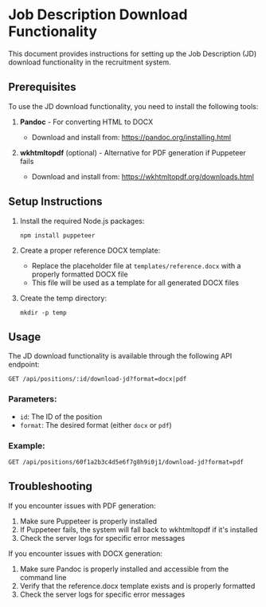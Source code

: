 # Job Description Download Functionality

This document provides instructions for setting up the Job Description (JD) download functionality in the recruitment system.

## Prerequisites

To use the JD download functionality, you need to install the following tools:

1. **Pandoc** - For converting HTML to DOCX
   - Download and install from: https://pandoc.org/installing.html

2. **wkhtmltopdf** (optional) - Alternative for PDF generation if Puppeteer fails
   - Download and install from: https://wkhtmltopdf.org/downloads.html

## Setup Instructions

1. Install the required Node.js packages:
   ```
   npm install puppeteer
   ```

2. Create a proper reference DOCX template:
   - Replace the placeholder file at `templates/reference.docx` with a properly formatted DOCX file
   - This file will be used as a template for all generated DOCX files

3. Create the temp directory:
   ```
   mkdir -p temp
   ```

## Usage

The JD download functionality is available through the following API endpoint:

```
GET /api/positions/:id/download-jd?format=docx|pdf
```

### Parameters:
- `id`: The ID of the position
- `format`: The desired format (either `docx` or `pdf`)

### Example:
```
GET /api/positions/60f1a2b3c4d5e6f7g8h9i0j1/download-jd?format=pdf
```

## Troubleshooting

If you encounter issues with PDF generation:

1. Make sure Puppeteer is properly installed
2. If Puppeteer fails, the system will fall back to wkhtmltopdf if it's installed
3. Check the server logs for specific error messages

If you encounter issues with DOCX generation:

1. Make sure Pandoc is properly installed and accessible from the command line
2. Verify that the reference.docx template exists and is properly formatted
3. Check the server logs for specific error messages 